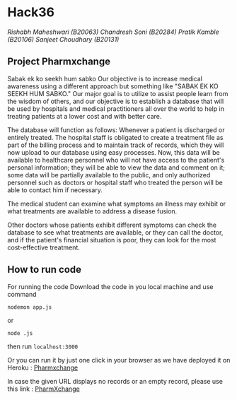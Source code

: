 # Hack36 

*Rishabh Maheshwari (B20063)*
*Chandresh Soni   (B20284)*
*Pratik Kamble   (B20106)*
*Sanjeet Choudhary    (B20131)*

## Project Pharmxchange
Sabak ek ko seekh hum sabko
Our objective is to increase medical awareness using a different approach but something like "SABAK EK KO SEEKH HUM SABKO." Our major goal is to utilize to assist people learn from the wisdom of others, and our objective is to establish a database that will be used by hospitals and medical practitioners all over the world to help in treating patients at a lower cost and with better care.

The database will function as follows:
Whenever a patient is discharged or entirely treated. The hospital staff is obligated to create a treatment file as part of the billing process and to maintain track of records, which they will now upload to our database using easy processes. Now, this data will be available to healthcare personnel who will not have access to the patient's personal information; they will be able to view the data and comment on it; some data will be partially available to the public, and only authorized personnel such as doctors or hospital staff who treated the person will be able to contact him if necessary.

The medical student can examine what symptoms an illness may exhibit or what treatments are available to address a disease fusion.

Other doctors whose patients exhibit different symptoms can check the database to see what treatments are available, or they can call the doctor, and if the patient's financial situation is poor, they can look for the most cost-effective treatment.

## How to run code 
For running the code 
Download the code in you local machine and use command

```nodemon app.js```

or

```node .js```

then run `localhost:3000` 

Or you can run it by just one click in your browser as we have deployed it on Heroku :  [Pharmxchange](https://pharm-xchange.herokuapp.com/)

In case the given URL displays no records or an empty record, please use this link :  [PharmXchange](https://pharmexchnage.herokuapp.com/)
